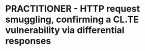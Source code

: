 # PRACTITIONER - HTTP request smuggling, confirming a CL.TE vulnerability via differential responses